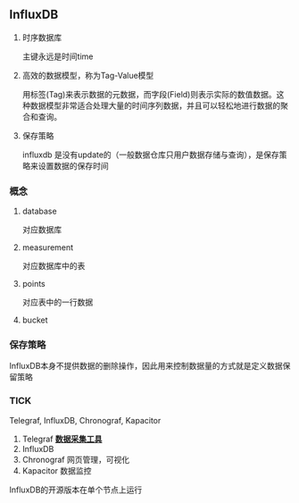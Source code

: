 ## InfluxDB

1. 时序数据库

    主键永远是时间time


2. 高效的数据模型，称为Tag-Value模型

    用标签(Tag)来表示数据的元数据，而字段(Field)则表示实际的数值数据。这种数据模型非常适合处理大量的时间序列数据，并且可以轻松地进行数据的聚合和查询。

3. 保存策略

    influxdb 是没有update的（一般数据仓库只用户数据存储与查询），是保存策略来设置数据的保存时间

### 概念

1. database

    对应数据库

2. measurement

    对应数据库中的表

3. points

    对应表中的一行数据

4. bucket




### 保存策略

InfluxDB本身不提供数据的删除操作，因此用来控制数据量的方式就是定义数据保留策略

### TICK

Telegraf, InfluxDB, Chronograf, Kapacitor

1. Telegraf **[数据采集工具](http://www.baidu.com/link?url=fmoVMThqUBFNLEcn_LNTOPofB6jD9VITu3EJoDdBWr-BGGlYlgfqD2rgi56rONkBQvYwz0ombHtekRFII9ndtK)**
2. InfluxDB
3. Chronograf 网页管理，可视化
4. Kapacitor 数据监控

InfluxDB的开源版本在单个节点上运行
